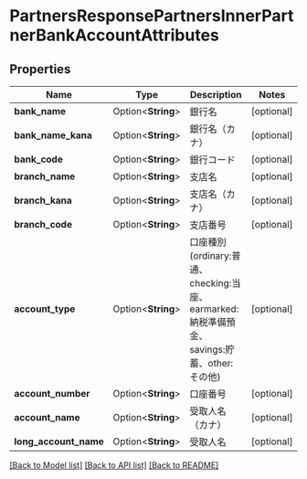# PartnersResponsePartnersInnerPartnerBankAccountAttributes

## Properties

Name | Type | Description | Notes
------------ | ------------- | ------------- | -------------
**bank_name** | Option<**String**> | 銀行名 | [optional]
**bank_name_kana** | Option<**String**> | 銀行名（カナ） | [optional]
**bank_code** | Option<**String**> | 銀行コード | [optional]
**branch_name** | Option<**String**> | 支店名 | [optional]
**branch_kana** | Option<**String**> | 支店名（カナ） | [optional]
**branch_code** | Option<**String**> | 支店番号 | [optional]
**account_type** | Option<**String**> | 口座種別(ordinary:普通、checking:当座、earmarked:納税準備預金、savings:貯蓄、other:その他) | [optional]
**account_number** | Option<**String**> | 口座番号 | [optional]
**account_name** | Option<**String**> | 受取人名（カナ） | [optional]
**long_account_name** | Option<**String**> | 受取人名 | [optional]

[[Back to Model list]](../README.md#documentation-for-models) [[Back to API list]](../README.md#documentation-for-api-endpoints) [[Back to README]](../README.md)


